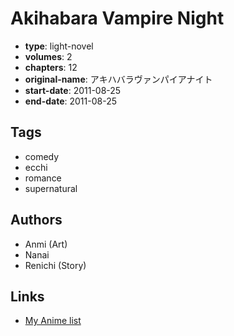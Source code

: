 # Akihabara Vampire Night

-   **type**: light-novel
-   **volumes**: 2
-   **chapters**: 12
-   **original-name**: アキハバラヴァンパイアナイト
-   **start-date**: 2011-08-25
-   **end-date**: 2011-08-25

## Tags

-   comedy
-   ecchi
-   romance
-   supernatural

## Authors

-   Anmi (Art)
-   Nanai
-   Renichi (Story)

## Links

-   [My Anime list](https://myanimelist.net/manga/62793/Akihabara_Vampire_Night)
